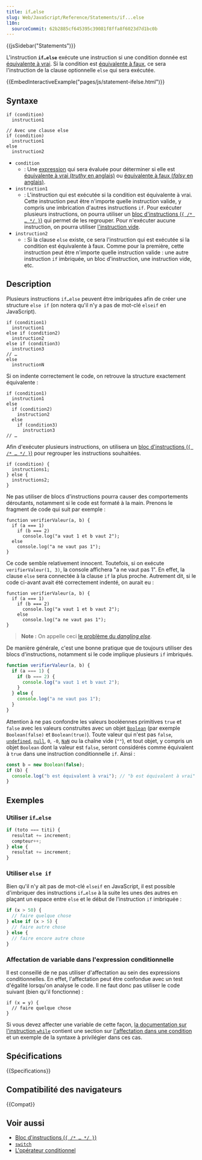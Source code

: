 ```yaml
---
title: if…else
slug: Web/JavaScript/Reference/Statements/if...else
l10n:
  sourceCommit: 62b2885cf645395c39081f8ffa8f6023d7d1bc0b
---
```


{{jsSidebar("Statements")}}

L'instruction **`if…else`** exécute une instruction si une condition donnée est [équivalente à vrai](/fr/docs/Glossary/Truthy). Si la condition est [équivalente à faux](/fr/docs/Glossary/Falsy), ce sera l'instruction de la clause optionnelle `else` qui sera exécutée.

{{EmbedInteractiveExample("pages/js/statement-ifelse.html")}}

## Syntaxe

```js-nolint
if (condition)
  instruction1

// Avec une clause else
if (condition)
  instruction1
else
  instruction2
```

- `condition`
  - : Une [expression](/fr/docs/Web/JavaScript/Guide/Expressions_and_operators) qui sera évaluée pour déterminer si elle est [équivalente à vrai (<i lang="en">truthy</i> en anglais)](/fr/docs/Glossary/Truthy) ou [équivalente à faux (<i lang="en">falsy</i> en anglais)](/fr/docs/Glossary/Falsy).
- `instruction1`
  - : L'instruction qui est exécutée si la condition est équivalente à vrai. Cette instruction peut être n'importe quelle instruction valide, y compris une imbrication d'autres instructions `if`. Pour exécuter plusieurs instructions, on pourra utiliser un [bloc d'instructions (`{ /* … */ }`)](/fr/docs/Web/JavaScript/Reference/Statements/block) qui permet de les regrouper. Pour n'exécuter aucune instruction, on pourra utiliser [l'instruction vide](/fr/docs/Web/JavaScript/Reference/Statements/Empty).
- `instruction2`
  - : Si la clause `else` existe, ce sera l'instruction qui est exécutée si la condition est équivalente à faux. Comme pour la première, cette instruction peut être n'importe quelle instruction valide&nbsp;: une autre instruction `if` imbriquée, un bloc d'instruction, une instruction vide, etc.

## Description

Plusieurs instructions `if…else` peuvent être imbriquées afin de créer une structure `else if` (on notera qu'il n'y a pas de mot-clé `elseif` en JavaScript).

```js-nolint
if (condition1)
  instruction1
else if (condition2)
  instruction2
else if (condition3)
  instruction3
// …
else
  instructionN
```

Si on indente correctement le code, on retrouve la structure exactement équivalente&nbsp;:

```js-nolint
if (condition1)
  instruction1
else
  if (condition2)
    instruction2
  else
    if (condition3)
      instruction3
// …
```

Afin d'exécuter plusieurs instructions, on utilisera un [bloc d'instructions (`{ /* … */ }`)](/fr/docs/Web/JavaScript/Reference/Statements/block) pour regrouper les instructions souhaitées.

```js-nolint
if (condition) {
  instructions1;
} else {
  instructions2;
}
```

Ne pas utiliser de blocs d'instructions pourra causer des comportements déroutants, notamment si le code est formaté à la main. Prenons le fragment de code qui suit par exemple&nbsp;:

```js-nolint example-bad
function verifierValeur(a, b) {
  if (a === 1)
    if (b === 2)
      console.log("a vaut 1 et b vaut 2");
  else
    console.log("a ne vaut pas 1");
}
```

Ce code semble relativement innocent. Toutefois, si on exécute `verifierValeur(1, 3)`, la console affichera "a ne vaut pas 1". En effet, la clause `else` sera connectée à la clause `if` la plus proche. Autrement dit, si le code ci-avant avait été correctement indenté, on aurait eu&nbsp;:

```js-nolint
function verifierValeur(a, b) {
  if (a === 1)
    if (b === 2)
      console.log("a vaut 1 et b vaut 2");
    else
      console.log("a ne vaut pas 1");
}
```

> **Note :** On appelle ceci [le problème du <i lang="en">dangling else</i>](https://fr.wikipedia.org/wiki/Dangling_else).

De manière générale, c'est une bonne pratique que de toujours utiliser des blocs d'instructions, notamment si le code implique plusieurs `if` imbriqués.

```js example-good
function verifierValeur(a, b) {
  if (a === 1) {
    if (b === 2) {
      console.log("a vaut 1 et b vaut 2");
    }
  } else {
    console.log("a ne vaut pas 1");
  }
}
```

Attention à ne pas confondre les valeurs booléennes primitives `true` et `false` avec les valeurs construites avec un objet [`Boolean`](/fr/docs/Web/JavaScript/Reference/Global_Objects/Boolean) (par exemple `Boolean(false)` et `Boolean(true)`). Toute valeur qui n'est pas `false`, [`undefined`](/fr/docs/Web/JavaScript/Reference/Global_Objects/undefined), [`null`](/fr/docs/Web/JavaScript/Reference/Operators/null), `0`, `-0`, [`NaN`](/fr/docs/Web/JavaScript/Reference/Global_Objects/NaN) ou la chaîne vide (`""`), et tout objet, y compris un objet `Boolean` dont la valeur est `false`, seront considérés comme équivalent à `true` dans une instruction conditionnelle `if`. Ainsi&nbsp;:

```js
const b = new Boolean(false);
if (b) {
  console.log("b est équivalent à vrai"); // "b est équivalent à vrai"
}
```

## Exemples

### Utiliser `if…else`

```js
if (toto === titi) {
  resultat += increment;
  compteur++;
} else {
  resultat += increment;
}
```

### Utiliser `else if`

Bien qu'il n'y ait pas de mot-clé `elseif` en JavaScript, il est possible d'imbriquer des instructions `if…else` à la suite les unes des autres en plaçant un espace entre `else` et le début de l'instruction `if` imbriquée&nbsp;:

```js
if (x > 50) {
  // faire quelque chose
} else if (x > 5) {
  // faire autre chose
} else {
  // faire encore autre chose
}
```

### Affectation de variable dans l'expression conditionnelle

Il est conseillé de ne pas utiliser d'affectation au sein des expressions conditionnelles. En effet, l'affectation peut être confondue avec un test d'égalité lorsqu'on analyse le code. Il ne faut donc pas utiliser le code suivant (bien qu'il fonctionne)&nbsp;:

```js-nolint example-bad
if (x = y) {
  // faire quelque chose
}
```

Si vous devez affecter une variable de cette façon, [la documentation sur l'instruction `while`](/fr/docs/Web/JavaScript/Reference/Statements/while) contient une section sur [l'affectation dans une condition](/fr/docs/Web/JavaScript/Reference/Statements/while#attention_aux_affectations_dans_les_conditions) et un exemple de la syntaxe à privilégier dans ces cas.

## Spécifications

{{Specifications}}

## Compatibilité des navigateurs

{{Compat}}

## Voir aussi

- [Bloc d'instructions (`{ /* … */ }`)](/fr/docs/Web/JavaScript/Reference/Statements/block)
- [`switch`](/fr/docs/JavaScript/Reference/Statements/switch)
- [L'opérateur conditionnel](/fr/docs/Web/JavaScript/Reference/Operators/Conditional_operator)
